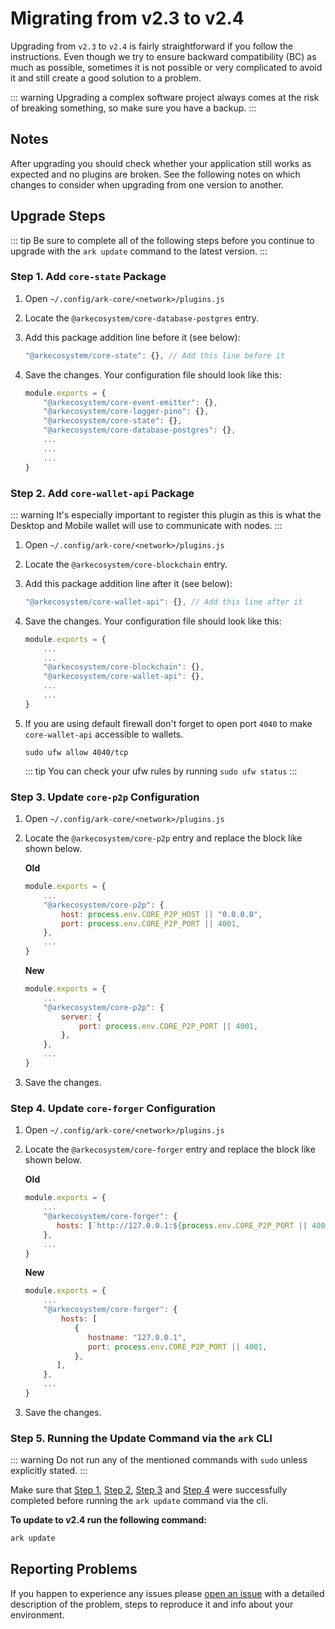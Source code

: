 # Migrating from v2.3 to v2.4

Upgrading from `v2.3` to `v2.4` is fairly straightforward if you follow the instructions. Even though we try to ensure backward compatibility (BC) as much as possible, sometimes it is not possible or very complicated to avoid it and still create a good solution to a problem.

::: warning
Upgrading a complex software project always comes at the risk of breaking something, so make sure you have a backup.
:::

## Notes

After upgrading you should check whether your application still works as expected and no plugins are broken. See the following notes on which changes to consider when upgrading from one version to another.

## Upgrade Steps

::: tip
Be sure to complete all of the following steps before you continue to upgrade with the `ark update` command to the latest version.
:::

### Step 1. Add `core-state` Package

1. Open `~/.config/ark-core/<network>/plugins.js`
2. Locate the `@arkecosystem/core-database-postgres` entry.
3. Add this package addition line before it (see below):

   ```js
   "@arkecosystem/core-state": {}, // Add this line before it
   ```

4. Save the changes. Your configuration file should look like this:

   ```js
   module.exports = {
       "@arkecosystem/core-event-emitter": {},
       "@arkecosystem/core-logger-pino": {},
       "@arkecosystem/core-state": {},
       "@arkecosystem/core-database-postgres": {},
       ...
       ...
       ...
   }
   ```

### Step 2. Add `core-wallet-api` Package

::: warning
It's especially important to register this plugin as this is what the Desktop and Mobile wallet will use to communicate with nodes.
:::

1. Open `~/.config/ark-core/<network>/plugins.js`
2. Locate the `@arkecosystem/core-blockchain` entry.
3. Add this package addition line after it (see below):

   ```js
   "@arkecosystem/core-wallet-api": {}, // Add this line after it
   ```

4. Save the changes. Your configuration file should look like this:

   ```js
   module.exports = {
       ...
       ...
       "@arkecosystem/core-blockchain": {},
       "@arkecosystem/core-wallet-api": {},
       ...
       ...
   }
   ```

5. If you are using default firewall don't forget to open port `4040` to make `core-wallet-api` accessible to wallets.

   ```shell
   sudo ufw allow 4040/tcp
   ```

   ::: tip
   You can check your ufw rules by running `sudo ufw status`
   :::

### Step 3. Update `core-p2p` Configuration

1. Open `~/.config/ark-core/<network>/plugins.js`
2. Locate the `@arkecosystem/core-p2p` entry and replace the block like shown below.

   **Old**

   ```js
   module.exports = {
       ...
       "@arkecosystem/core-p2p": {
           host: process.env.CORE_P2P_HOST || "0.0.0.0",
           port: process.env.CORE_P2P_PORT || 4001,
       },
       ...
   }
   ```

   **New**

   ```js
   module.exports = {
       ...
       "@arkecosystem/core-p2p": {
           server: {
               port: process.env.CORE_P2P_PORT || 4001,
           },
       },
       ...
   }
   ```

3. Save the changes.

### Step 4. Update `core-forger` Configuration

1. Open `~/.config/ark-core/<network>/plugins.js`
2. Locate the `@arkecosystem/core-forger` entry and replace the block like shown below.

   **Old**

   ```js
   module.exports = {
       ...
       "@arkecosystem/core-forger": {
          hosts: [`http://127.0.0.1:${process.env.CORE_P2P_PORT || 4001}`],
       },
       ...
   }
   ```

   **New**

   ```js
   module.exports = {
       ...
       "@arkecosystem/core-forger": {
           hosts: [
              {
                 hostname: "127.0.0.1",
                 port: process.env.CORE_P2P_PORT || 4001,
              },
          ],
       },
       ...
   }
   ```

3. Save the changes.

### Step 5. Running the Update Command via the `ark` CLI

::: warning
Do not run any of the mentioned commands with `sudo` unless explicitly stated.
:::

Make sure that [Step 1](#step-1-add-core-state-package), [Step 2](#step-2-add-core-wallet-api-package), [Step 3](#step-3-update-core-p2p-configuration) and [Step 4](#step-4-update-core-forger-configuration) were successfully completed before running the `ark update` command via the cli.

**To update to v2.4 run the following command:**

```bash
ark update
```

## Reporting Problems

If you happen to experience any issues please [open an issue](https://github.com/ARKEcosystem/core/issues/new?template=Bug_report.md) with a detailed description of the problem, steps to reproduce it and info about your environment.
